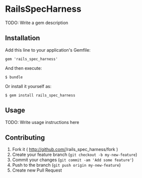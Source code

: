 # RailsSpecHarness

TODO: Write a gem description

## Installation

Add this line to your application's Gemfile:

    gem 'rails_spec_harness'

And then execute:

    $ bundle

Or install it yourself as:

    $ gem install rails_spec_harness

## Usage

TODO: Write usage instructions here

## Contributing

1. Fork it ( http://github.com/<my-github-username>/rails_spec_harness/fork )
2. Create your feature branch (`git checkout -b my-new-feature`)
3. Commit your changes (`git commit -am 'Add some feature'`)
4. Push to the branch (`git push origin my-new-feature`)
5. Create new Pull Request
